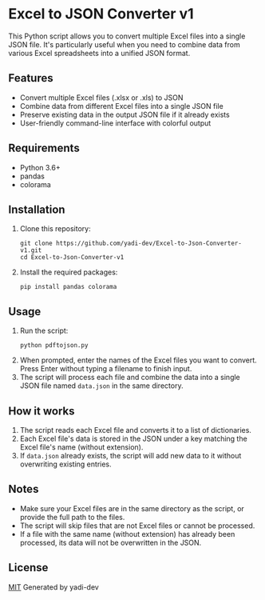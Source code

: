 # Excel to JSON Converter v1
This Python script allows you to convert multiple Excel files into a single JSON file. It's particularly useful when you need to combine data from various Excel spreadsheets into a unified JSON format.
## Features
- Convert multiple Excel files (.xlsx or .xls) to JSON
- Combine data from different Excel files into a single JSON file
- Preserve existing data in the output JSON file if it already exists
- User-friendly command-line interface with colorful output
## Requirements
- Python 3.6+
- pandas
- colorama
## Installation
1. Clone this repository:
   ```
   git clone https://github.com/yadi-dev/Excel-to-Json-Converter-v1.git
   cd Excel-to-Json-Converter-v1
   ```
2. Install the required packages:
   ```
   pip install pandas colorama
   ```
## Usage
1. Run the script:
   ```
   python pdftojson.py
   ```
2. When prompted, enter the names of the Excel files you want to convert. Press Enter without typing a filename to finish input.
3. The script will process each file and combine the data into a single JSON file named `data.json` in the same directory.
## How it works
1. The script reads each Excel file and converts it to a list of dictionaries.
2. Each Excel file's data is stored in the JSON under a key matching the Excel file's name (without extension).
3. If `data.json` already exists, the script will add new data to it without overwriting existing entries.
## Notes
- Make sure your Excel files are in the same directory as the script, or provide the full path to the files.
- The script will skip files that are not Excel files or cannot be processed.
- If a file with the same name (without extension) has already been processed, its data will not be overwritten in the JSON.
## License
[MIT](https://choosealicense.com/licenses/mit/)
Generated by yadi-dev
